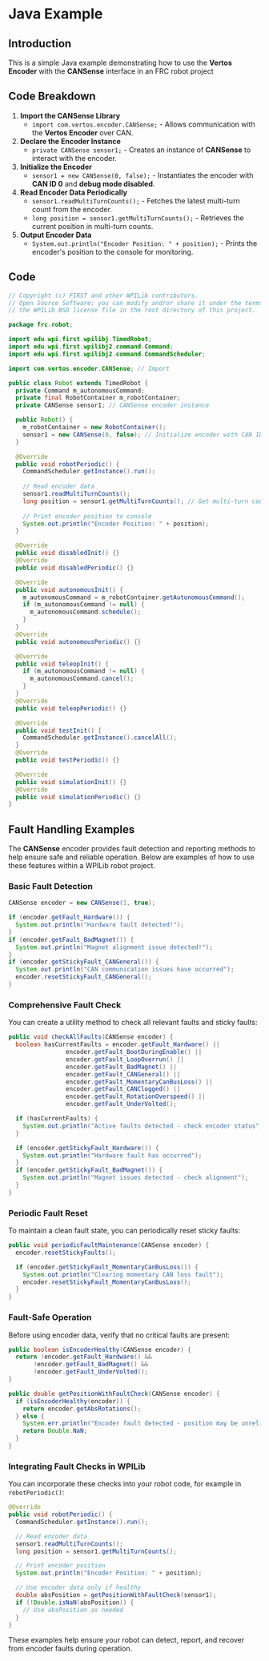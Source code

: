# Java Example

## Introduction

This is a simple Java example demonstrating how to use the **Vertos Encoder** with the **CANSense** interface in an FRC robot project

## Code Breakdown

1. **Import the CANSense Library**
   * `import com.vertos.encoder.CANSense;` - Allows communication with the **Vertos Encoder** over CAN.
2. **Declare the Encoder Instance**
   * `private CANSense sensor1;` - Creates an instance of **CANSense** to interact with the encoder.
3. **Initialize the Encoder**
   * `sensor1 = new CANSense(0, false);` - Instantiates the encoder with **CAN ID 0** and **debug mode disabled**.
4. **Read Encoder Data Periodically**
   * `sensor1.readMultiTurnCounts();` - Fetches the latest multi-turn count from the encoder.
   * `long position = sensor1.getMultiTurnCounts();` - Retrieves the current position in multi-turn counts.
5. **Output Encoder Data**
   * `System.out.println("Encoder Position: " + position);` - Prints the encoder's position to the console for monitoring.

## Code

```java
// Copyright (c) FIRST and other WPILib contributors.
// Open Source Software; you can modify and/or share it under the terms of
// the WPILib BSD license file in the root directory of this project.

package frc.robot;

import edu.wpi.first.wpilibj.TimedRobot;
import edu.wpi.first.wpilibj2.command.Command;
import edu.wpi.first.wpilibj2.command.CommandScheduler;

import com.vertos.encoder.CANSense; // Import

public class Robot extends TimedRobot {
  private Command m_autonomousCommand;
  private final RobotContainer m_robotContainer;
  private CANSense sensor1; // CANSense encoder instance

  public Robot() {
    m_robotContainer = new RobotContainer();
    sensor1 = new CANSense(0, false); // Initialize encoder with CAN ID 0, debug mode off
  }

  @Override
  public void robotPeriodic() {
    CommandScheduler.getInstance().run();
    
    // Read encoder data
    sensor1.readMultiTurnCounts(); 
    long position = sensor1.getMultiTurnCounts(); // Get multi-turn count
    
    // Print encoder position to console
    System.out.println("Encoder Position: " + position);
  }

  @Override
  public void disabledInit() {}
  @Override
  public void disabledPeriodic() {}

  @Override
  public void autonomousInit() {
    m_autonomousCommand = m_robotContainer.getAutonomousCommand();
    if (m_autonomousCommand != null) {
      m_autonomousCommand.schedule();
    }
  }
  @Override
  public void autonomousPeriodic() {}

  @Override
  public void teleopInit() {
    if (m_autonomousCommand != null) {
      m_autonomousCommand.cancel();
    }
  }
  @Override
  public void teleopPeriodic() {}

  @Override
  public void testInit() {
    CommandScheduler.getInstance().cancelAll();
  }
  @Override
  public void testPeriodic() {}

  @Override
  public void simulationInit() {}
  @Override
  public void simulationPeriodic() {}
}

```
## Fault Handling Examples

The **CANSense** encoder provides fault detection and reporting methods to help ensure safe and reliable operation. Below are examples of how to use these features within a WPILib robot project.

### Basic Fault Detection

```java
CANSense encoder = new CANSense(1, true);

if (encoder.getFault_Hardware()) {
  System.out.println("Hardware fault detected!");
}
if (encoder.getFault_BadMagnet()) {
  System.out.println("Magnet alignment issue detected!");
}
if (encoder.getStickyFault_CANGeneral()) {
  System.out.println("CAN communication issues have occurred");
  encoder.resetStickyFault_CANGeneral();
}
```

### Comprehensive Fault Check

You can create a utility method to check all relevant faults and sticky faults:

```java
public void checkAllFaults(CANSense encoder) {
  boolean hasCurrentFaults = encoder.getFault_Hardware() ||
                encoder.getFault_BootDuringEnable() ||
                encoder.getFault_LoopOverrun() ||
                encoder.getFault_BadMagnet() ||
                encoder.getFault_CANGeneral() ||
                encoder.getFault_MomentaryCanBusLoss() ||
                encoder.getFault_CANClogged() ||
                encoder.getFault_RotationOverspeed() ||
                encoder.getFault_UnderVolted();

  if (hasCurrentFaults) {
    System.out.println("Active faults detected - check encoder status");
  }

  if (encoder.getStickyFault_Hardware()) {
    System.out.println("Hardware fault has occurred");
  }
  if (encoder.getStickyFault_BadMagnet()) {
    System.out.println("Magnet issues detected - check alignment");
  }
}
```

### Periodic Fault Reset

To maintain a clean fault state, you can periodically reset sticky faults:

```java
public void periodicFaultMaintenance(CANSense encoder) {
  encoder.resetStickyFaults();

  if (encoder.getStickyFault_MomentaryCanBusLoss()) {
    System.out.println("Clearing momentary CAN loss fault");
    encoder.resetStickyFault_MomentaryCanBusLoss();
  }
}
```

### Fault-Safe Operation

Before using encoder data, verify that no critical faults are present:

```java
public boolean isEncoderHealthy(CANSense encoder) {
  return !encoder.getFault_Hardware() &&
       !encoder.getFault_BadMagnet() &&
       !encoder.getFault_UnderVolted();
}

public double getPositionWithFaultCheck(CANSense encoder) {
  if (isEncoderHealthy(encoder)) {
    return encoder.getAbsRotations();
  } else {
    System.err.println("Encoder fault detected - position may be unreliable");
    return Double.NaN;
  }
}
```

### Integrating Fault Checks in WPILib

You can incorporate these checks into your robot code, for example in `robotPeriodic()`:

```java
@Override
public void robotPeriodic() {
  CommandScheduler.getInstance().run();

  // Read encoder data
  sensor1.readMultiTurnCounts();
  long position = sensor1.getMultiTurnCounts();

  // Print encoder position
  System.out.println("Encoder Position: " + position);

  // Use encoder data only if healthy
  double absPosition = getPositionWithFaultCheck(sensor1);
  if (!Double.isNaN(absPosition)) {
    // Use absPosition as needed
  }
}
```

These examples help ensure your robot can detect, report, and recover from encoder faults during operation.

